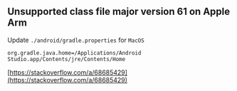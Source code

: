 ## Unsupported class file major version 61 on Apple Arm

Update `./android/gradle.properties` for `MacOS`

`org.gradle.java.home=/Applications/Android Studio.app/Contents/jre/Contents/Home`


[https://stackoverflow.com/a/68685429](https://stackoverflow.com/a/68685429)



